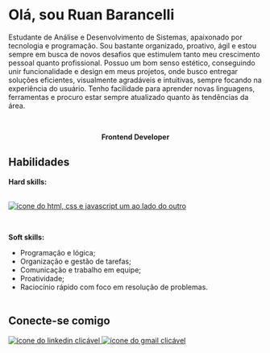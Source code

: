 # Olá, sou Ruan Barancelli

<p>Estudante de Análise e Desenvolvimento de Sistemas, apaixonado por tecnologia e programação. Sou bastante organizado, proativo, ágil e estou sempre em busca de novos desafios que estimulem tanto meu crescimento pessoal quanto profissional. Possuo um bom senso estético, conseguindo unir funcionalidade e design em meus projetos, onde busco entregar soluções eficientes, visualmente agradáveis e intuitivas, sempre focando na experiência do usuário. Tenho facilidade para aprender novas linguagens, ferramentas e procuro estar sempre atualizado quanto às tendências da área.</p><br>

<p align=center><strong>Frontend Developer</strong></p>

## Habilidades

<p><strong>Hard skills:</strong></p><br>

<a href="https://github.com/ruanbarancelli">
  <img src="https://skillicons.dev/icons?i=html,css,js" alt="ícone do html, css e javascript um ao lado do outro">
</a>

<br><p><strong>Soft skills:</strong></p>

<ul>
  <li>Programação e lógica;</li>
  <li>Organização e gestão de tarefas;</li>
  <li>Comunicação e trabalho em equipe;</li>
  <li>Proatividade;</li>
  <li>Raciocínio rápido com foco em resolução de problemas.</li><br>
</ul>

## Conecte-se comigo

<a href="https://www.linkedin.com/in/ruan-barancelli/" target="_blank">
  <img src="https://skillicons.dev/icons?i=linkedin" alt="ícone do linkedin clicável">
<a/>

<a href="mailto:ruanbarancelli@gmail.com">
  <img src="https://skillicons.dev/icons?i=gmail&theme=light" alt="ícone do gmail clicável">
<a/>
